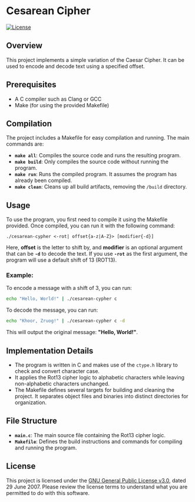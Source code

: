 
# Cesarean Cipher
[![License](https://img.shields.io/badge/License-GPL%20v3.0-blue.svg)](LICENSE)

## Overview
This project implements a simple variation of the Caesar Cipher. It can be used to encode and decode text using a specified offset. 

## Prerequisites
- A C compiler such as Clang or GCC
- Make (for using the provided Makefile)

## Compilation
The project includes a Makefile for easy compilation and running. The main commands are:

- **`make all`**: Compiles the source code and runs the resulting program.
- **`make build`**: Only compiles the source code without running the program.
- **`make run`**: Runs the compiled program. It assumes the program has already been compiled.
- **`make clean`**: Cleans up all build artifacts, removing the `/build` directory.

## Usage
To use the program, you first need to compile it using the Makefile provided. Once compiled, you can run it with the following command:
```
./cesarean-cypher <-rot| offset{a-z|A-Z}> [modifier{-d}]
```
Here, **offset** is the letter to shift by, and **modifier** is an optional argument that can be **`-d`** to decode the text.  If you use **`-rot`** as the first argument, the program will use a default shift of 13 (ROT13).
### Example:
To encode a message with a shift of 3, you can run:
```bash
echo "Hello, World!" | ./cesarean-cypher c
```
To decode the message, you can run:
```bash
echo "Khoor, Zruog!" | ./cesarean-cypher c -d
```
This will output the original message: **"Hello, World!"**.

## Implementation Details
- The program is written in C and makes use of the `ctype.h` library to check and convert character case.
- It applies the Rot13 cipher logic to alphabetic characters while leaving non-alphabetic characters unchanged.
- The Makefile defines several targets for building and cleaning the project. It separates object files and binaries into distinct directories for organization.

## File Structure
- **`main.c`**: The main source file containing the Rot13 cipher logic.
- **`Makefile`**: Defines the build instructions and commands for compiling and running the program.

## License
This project is licensed under the [GNU General Public License v3.0](LICENSE), dated 29 June 2007. Please review the license terms to understand what you are permitted to do with this software.
